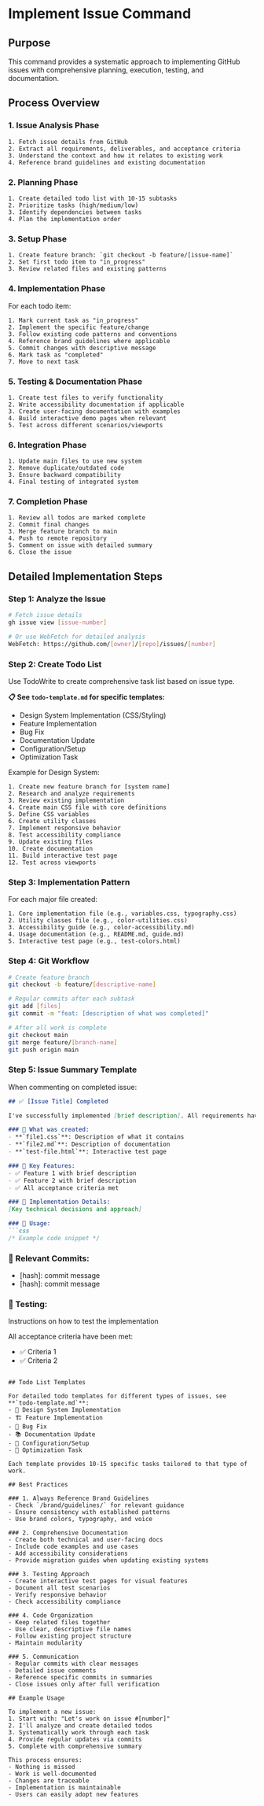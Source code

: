 # Implement Issue Command

## Purpose
This command provides a systematic approach to implementing GitHub issues with comprehensive planning, execution, testing, and documentation.

## Process Overview

### 1. Issue Analysis Phase
```
1. Fetch issue details from GitHub
2. Extract all requirements, deliverables, and acceptance criteria
3. Understand the context and how it relates to existing work
4. Reference brand guidelines and existing documentation
```

### 2. Planning Phase
```
1. Create detailed todo list with 10-15 subtasks
2. Prioritize tasks (high/medium/low)
3. Identify dependencies between tasks
4. Plan the implementation order
```

### 3. Setup Phase
```
1. Create feature branch: `git checkout -b feature/[issue-name]`
2. Set first todo item to "in_progress"
3. Review related files and existing patterns
```

### 4. Implementation Phase
For each todo item:
```
1. Mark current task as "in_progress"
2. Implement the specific feature/change
3. Follow existing code patterns and conventions
4. Reference brand guidelines where applicable
5. Commit changes with descriptive message
6. Mark task as "completed"
7. Move to next task
```

### 5. Testing & Documentation Phase
```
1. Create test files to verify functionality
2. Write accessibility documentation if applicable
3. Create user-facing documentation with examples
4. Build interactive demo pages when relevant
5. Test across different scenarios/viewports
```

### 6. Integration Phase
```
1. Update main files to use new system
2. Remove duplicate/outdated code
3. Ensure backward compatibility
4. Final testing of integrated system
```

### 7. Completion Phase
```
1. Review all todos are marked complete
2. Commit final changes
3. Merge feature branch to main
4. Push to remote repository
5. Comment on issue with detailed summary
6. Close the issue
```

## Detailed Implementation Steps

### Step 1: Analyze the Issue
```bash
# Fetch issue details
gh issue view [issue-number]

# Or use WebFetch for detailed analysis
WebFetch: https://github.com/[owner]/[repo]/issues/[number]
```

### Step 2: Create Todo List
Use TodoWrite to create comprehensive task list based on issue type.

**📋 See `todo-template.md` for specific templates:**
- Design System Implementation (CSS/Styling)
- Feature Implementation
- Bug Fix
- Documentation Update
- Configuration/Setup
- Optimization Task

Example for Design System:
```
1. Create new feature branch for [system name]
2. Research and analyze requirements
3. Review existing implementation
4. Create main CSS file with core definitions
5. Define CSS variables
6. Create utility classes
7. Implement responsive behavior
8. Test accessibility compliance
9. Update existing files
10. Create documentation
11. Build interactive test page
12. Test across viewports
```

### Step 3: Implementation Pattern
For each major file created:
```
1. Core implementation file (e.g., variables.css, typography.css)
2. Utility classes file (e.g., color-utilities.css)
3. Accessibility guide (e.g., color-accessibility.md)
4. Usage documentation (e.g., README.md, guide.md)
5. Interactive test page (e.g., test-colors.html)
```

### Step 4: Git Workflow
```bash
# Create feature branch
git checkout -b feature/[descriptive-name]

# Regular commits after each subtask
git add [files]
git commit -m "feat: [description of what was completed]"

# After all work is complete
git checkout main
git merge feature/[branch-name]
git push origin main
```

### Step 5: Issue Summary Template
When commenting on completed issue:
```markdown
## ✅ [Issue Title] Completed

I've successfully implemented [brief description]. All requirements have been fulfilled and merged to main.

### 📁 What was created:
- **`file1.css`**: Description of what it contains
- **`file2.md`**: Description of documentation
- **`test-file.html`**: Interactive test page

### 🎨 Key Features:
- ✅ Feature 1 with brief description
- ✅ Feature 2 with brief description
- ✅ All acceptance criteria met

### 📝 Implementation Details:
[Key technical decisions and approach]

### 🚀 Usage:
```css
/* Example code snippet */
```

### 📝 Relevant Commits:
- [hash]: commit message
- [hash]: commit message

### 🧪 Testing:
Instructions on how to test the implementation

All acceptance criteria have been met:
- ✅ Criteria 1
- ✅ Criteria 2
```

## Todo List Templates

For detailed todo templates for different types of issues, see **`todo-template.md`**:
- 🎨 Design System Implementation
- 🏗️ Feature Implementation  
- 🐛 Bug Fix
- 📚 Documentation Update
- 🔧 Configuration/Setup
- 🎯 Optimization Task

Each template provides 10-15 specific tasks tailored to that type of work.

## Best Practices

### 1. Always Reference Brand Guidelines
- Check `/brand/guidelines/` for relevant guidance
- Ensure consistency with established patterns
- Use brand colors, typography, and voice

### 2. Comprehensive Documentation
- Create both technical and user-facing docs
- Include code examples and use cases
- Add accessibility considerations
- Provide migration guides when updating existing systems

### 3. Testing Approach
- Create interactive test pages for visual features
- Document all test scenarios
- Verify responsive behavior
- Check accessibility compliance

### 4. Code Organization
- Keep related files together
- Use clear, descriptive file names
- Follow existing project structure
- Maintain modularity

### 5. Communication
- Regular commits with clear messages
- Detailed issue comments
- Reference specific commits in summaries
- Close issues only after full verification

## Example Usage

To implement a new issue:
1. Start with: "Let's work on issue #[number]"
2. I'll analyze and create detailed todos
3. Systematically work through each task
4. Provide regular updates via commits
5. Complete with comprehensive summary

This process ensures:
- Nothing is missed
- Work is well-documented
- Changes are traceable
- Implementation is maintainable
- Users can easily adopt new features